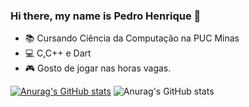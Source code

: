 ### Hi there, my name is Pedro Henrique 👋

- 📚 Cursando Ciência da Computação na PUC Minas
- 💻 C,C++ e Dart
- 🎮 Gosto de jogar nas horas vagas.


[![Anurag's GitHub stats](https://github-readme-stats.vercel.app/api?username=pedrofasi)](https://github.com/anuraghazra/github-readme-stats)
![Anurag's GitHub stats](https://github-readme-stats.vercel.app/api?username=pedrofasi&show_icons=true&theme=dracula)


<!--
**pedrofasi/pedrofasi** is a ✨ _special_ ✨ repository because its `README.md` (this file) appears on your GitHub profile.

Here are some ideas to get you started:

- 🔭 I’m currently working on ...
- 🌱 I’m currently learning ...
- 👯 I’m looking to collaborate on ...
- 🤔 I’m looking for help with ...
- 💬 Ask me about ...
- 📫 How to reach me: ...
- 😄 Pronouns: ...
- ⚡ Fun fact: ...
-->
